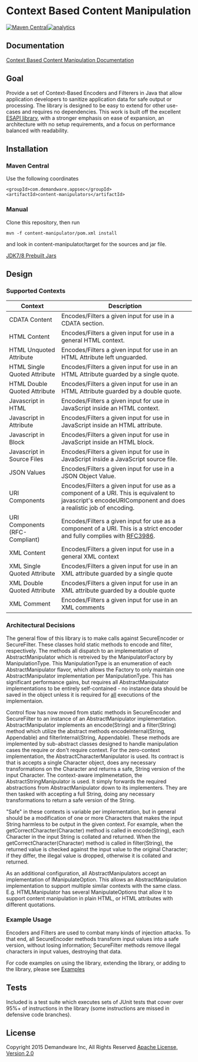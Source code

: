 # Context Based Content Manipulation
[![Maven Central](https://maven-badges.herokuapp.com/maven-central/com.demandware.appsec/content-manipulator/badge.svg)](https://maven-badges.herokuapp.com/maven-central/com.demandware.appsec/content-manipulator)[![analytics](http://www.google-analytics.com/collect?v=1&t=pageview&tid=UA-79686240-1&cid=5bc8d9b9-99b3-4646-b434-81d5d4479ff3&dl=https%3A%2F%2Fgithub.com%2Fdemandware-appsec%2Fcontent-manipulator)]()

## Documentation
[Context Based Content Manipulation Documentation](http://demandware-appsec.github.io/Content-Manipulator/javadoc/)

## Goal
Provide a set of Context-Based Encoders and Filterers in Java that allow application developers to sanitize application data for safe output or processing. The library is designed to be easy to extend for other use-cases and requires no dependencies. This work is built off the excellent [ESAPI library](https://github.com/ESAPI/esapi-java), with a stronger emphasis on ease of expansion, an architecture with no setup requirements, and a focus on performance balanced with readability.

## Installation

### Maven Central
Use the following coordinates
```
<groupId>com.demandware.appsec</groupId>
<artifactId>content-manipulators</artifactId>
```

### Manual
Clone this repository, then run 
```
mvn -f content-manipulator/pom.xml install
```
and look in content-manipulator/target for the sources and jar file.

[JDK7/8 Prebuilt Jars](https://github.com/demandware-appsec/Content-Manipulator/tree/gh-pages/jar)

## Design
### Supported Contexts     

Context                         | Description
------------------------------- | -------------------------- 
CDATA Content                   | Encodes/Filters a given input for use in a CDATA section.
HTML Content   				 	| Encodes/Filters a given input for use in a general HTML context.
HTML Unquoted Attribute 	 	| Encodes/Filters a given input for use in an HTML Attribute left unguarded.
HTML Single Quoted Attribute	| Encodes/Filters a given input for use in an HTML Attribute guarded by a single quote.
HTML Double Quoted Attribute 	| Encodes/Filters a given input for use in an HTML Attribute guarded by a double quote.
Javascript in HTML 			 	| Encodes/Filters a given input for use in JavaScript inside an HTML context.
Javascript in Attribute 		| Encodes/Filters a given input for use in JavaScript inside an HTML attribute.
Javascript in Block 		 	| Encodes/Filters a given input for use in JavaScript inside an HTML block.
Javascript in Source Files 	 	| Encodes/Filters a given input for use in JavaScript inside a JavaScript source file.
JSON Values 				 	| Encodes/Filters a given input for use in a JSON Object Value.
URI Components 					| Encodes/Filters a given input for use as a component of a URI. This is equivalent to javascript's encodeURIComponent and does a realistic job of encoding.
URI Components (RFC-Compliant) 	| Encodes/Filters a given input for use as a component of a URI. This is a strict encoder and fully complies with [RFC3986](https://www.ietf.org/rfc/rfc3986.txt).
XML Content 					| Encodes/Filters a given input for use in a general XML context
XML Single Quoted Attribute 	| Encodes/Filters a given input for use in an XML attribute guarded by a single quote
XML Double Quoted Attribute 	| Encodes/Filters a given input for use in an XML attribute guarded by a double quote
XML Comment 					| Encodes/Filters a given input for use in an XML comments


### Architectural Decisions
<p>
The general flow of this library is to make calls against SecureEncoder or SecureFilter. These classes hold static methods to encode and filter, respectively. The methods all dispatch to an implementation of AbstractManipulator which is retreived by the ManipulatorFactory by ManipulationType. This ManipulationType is an enumeration of each AbstractManipulator flavor, which allows the Factory to only maintain one AbstractManipulator implementation per ManipulationType. This has significant performance gains, but requires all AbstractManipulator implementations to be entirely self-contained - no instance data should be saved in the object unless it is required for <u>all</u> executions of the implementaion. 
</p><p>
Control flow has now moved from static methods in SecureEncoder and SecureFilter to an instance of an AbstractManipulator implementation. AbstractManipulator implements an encode(String) and a filter(String) method which utilize the abstract methods encodeInternal(String, Appendable) and filterInternal(String, Appendable). These methods are implemented by sub-abstract classes designed to handle manipulation cases the require or don't require context. For the zero-context implementation, the AbstractCharacterManipulator is used. Its contract is that is accepts a single Character object, does any necessary transformations on the Character and returns a safe, String version of the input Character. The context-aware implmenetation, the AbstractStringManipulator is used. It simply forwards the required abstractions from AbstractManipulator down to its implementers. They are then tasked with accepting a full String, doing any necessary transformations to return a safe version of the String.
</p><p>
"Safe" in these contexts is variable per implementation, but in general should be a modification of one or more Characters that makes the input String harmless to be output in the given context. For example, when the getCorrectCharacter(Character) method is called in encode(String), each Character in the input String is collated and returned. When the getCorrectCharacter(Character) method is called in filter(String), the returned value is checked against the input value to the original Character; if they differ, the illegal value is dropped, otherwise it is collated and returned.
</p><p>
As an additional configuration, all AbstractManipulators accept an implementation of IManipulateOption. This allows an AbstractManipulation implementation to support multiple similar contexts with the same class. E.g. HTMLManipulator has several ManipulateOptions that allow it to support content manipulation in plain HTML, or HTML attributes with different quotations.
</p>

### Example Usage
Encoders and Filters are used to combat many kinds of injection attacks. To that end, all SecureEncoder methods transform input values into a safe version, without losing information; SecureFilter methods remove illegal characters in input values, destroying that data.

For code examples on using the library, extending the library, or adding to the library, please see [Examples](./EXAMPLES.md)

## Tests
Included is a test suite which executes sets of JUnit tests that cover over 95%+ of instructions in the library (some instructions are missed in defensive code branches).

## License
Copyright 2015  Demandware Inc, All Rights Reserved
[Apache License, Version 2.0](http://www.apache.org/licenses/LICENSE-2.0.txt)
